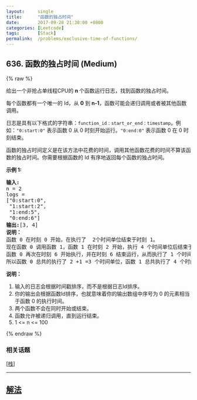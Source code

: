 ```yaml
---
layout:     single
title:      "函数的独占时间"
date:       2017-09-28 21:30:00 +0800
categories: [Leetcode]
tags:       [Stack]
permalink:  /problems/exclusive-time-of-functions/
---
```


## 636. 函数的独占时间 (Medium)

{% raw %}

<p>给出一个非抢占单线程CPU的 <strong>n </strong>个函数运行日志，找到函数的独占时间。</p>

<p>每个函数都有一个唯一的 Id，从 <strong>0</strong> 到<strong> n-1</strong>，函数可能会递归调用或者被其他函数调用。</p>

<p>日志是具有以下格式的字符串：<code>function_id：start_or_end：timestamp</code>。例如：<code>&quot;0:start:0&quot;</code>&nbsp;表示函数 0 从 0 时刻开始运行。<code>&quot;0:end:0&quot;</code>&nbsp;表示函数 0 在 0 时刻结束。</p>

<p>函数的独占时间定义是在该方法中花费的时间，调用其他函数花费的时间不算该函数的独占时间。你需要根据函数的 Id 有序地返回每个函数的独占时间。</p>

<p><strong>示例 1:</strong></p>

<pre><strong>输入:</strong>
n = 2
logs = 
[&quot;0:start:0&quot;,
 &quot;1:start:2&quot;,
 &quot;1:end:5&quot;,
 &quot;0:end:6&quot;]
<strong>输出:</strong>[3, 4]
<strong>说明：</strong>
函数 0 在时刻 0 开始，在执行了  2个时间单位结束于时刻 1。
现在函数 0 调用函数 1，函数 1 在时刻 2 开始，执行 4 个时间单位后结束于时刻 5。
函数 0 再次在时刻 6 开始执行，并在时刻 6 结束运行，从而执行了 1 个时间单位。
所以函数 0 总共的执行了 2 +1 =3 个时间单位，函数 1 总共执行了 4 个时间单位。
</pre>

<p><strong>说明：</strong></p>

<ol>
	<li>输入的日志会根据时间戳排序，而不是根据日志Id排序。</li>
	<li>你的输出会根据函数Id排序，也就意味着你的输出数组中序号为 0 的元素相当于函数 0 的执行时间。</li>
	<li>两个函数不会在同时开始或结束。</li>
	<li>函数允许被递归调用，直到运行结束。</li>
	<li>1 &lt;= n &lt;= 100</li>
</ol>

{% endraw %}

### 相关话题
  [[栈](https://github.com/openset/leetcode/tree/master/tag/stack/README.md)]

---

## [解法](https://github.com/openset/leetcode/tree/master/problems/exclusive-time-of-functions)
